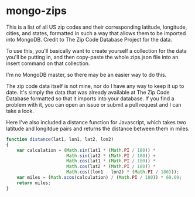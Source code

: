mongo-zips
==========

This is a list of all US zip codes and their corresponding latitude, longitude, cities, and states, formatted in such a way that allows them to be imported into MongoDB. Credit to The Zip Code Database Project for the data.

To use this, you'll basically want to create yourself a collection for the data you'll be putting in, and then copy-paste the whole zips.json file into an insert command on that collection.

I'm no MongoDB master, so there may be an easier way to do this.

The zip code data itself is not mine, nor do I have any way to keep it up to date. It's simply the data that was already available at The Zip Code Database formatted so that it imports into your database. If you find a problem with it, you can open an issue or submit a pull request and I can take a look.

Here I've also included a distance function for Javascript, which takes two latitude and longitdue pairs and returns the distance between them in miles.

```javascript
function distance(lat1, lon1, lat2, lon2)
{
    var calculation = (Math.sin(lat1 * (Math.PI / 180)) *
                       Math.sin(lat2 * (Math.PI / 180)) +
                       Math.cos(lat1 * (Math.PI / 180)) *
                       Math.cos(lat2 * (Math.PI / 180)) *
                       Math.cos((lon1 - lon2) * (Math.PI / 180)));
    var miles = (Math.acos(calculation) / (Math.PI / 180)) * 69.09;
    return miles;
}
```

